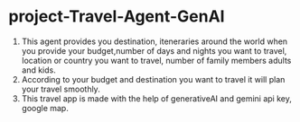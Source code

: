 # project-Travel-Agent-GenAI
1. This agent provides you destination, iteneraries around the world when you provide your budget,number of days and nights you want to travel, location or country you want to travel, number of family members adults and kids. 
2. According to your budget and destination you want to travel it will plan your travel smoothly. 
3. This travel app is made with the help of generativeAI and gemini api key, google map.
